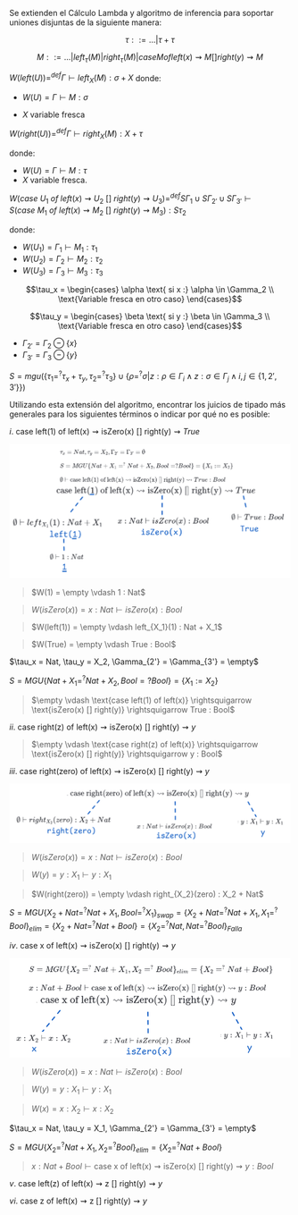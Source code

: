 Se extienden el Cálculo Lambda y algoritmo de inferencia para soportar uniones disjuntas de la siguiente manera:

```math
\tau ::= . . . | \tau + \tau
```

```math
M::= . . . | left_\tau (M ) | right_\tau (M ) | case M of left(x) \rightsquigarrow M [] right(y) \rightsquigarrow M
```

$W(left(U )) =^{def} \Gamma \vdash left_X (M ) : \sigma + X$
donde:
* $W(U ) = \Gamma \vdash M : \sigma$

* $X$ variable fresca

$W(right(U )) =^{def} \Gamma \vdash right_X (M ) : X + \tau$

donde:

* $W(U ) = \Gamma ⊢ M : \tau$
* $X$ variable fresca.

$W(case\ U_1\ of\ left(x) \rightsquigarrow U_2\ []\ right(y) \rightsquigarrow U_3 ) =^{def}
S\Gamma_1 \cup S\Gamma_{2'} ∪ S\Gamma_{3'} \vdash S(case\ M_1\ of\ left(x) \rightsquigarrow M_2\ []\ right(y) \rightsquigarrow M_3 ) : S\tau_2$

donde:

* $W(U_1 ) = \Gamma_1 \vdash M_1 : \tau_1$
* $W(U_2 ) = \Gamma_2 \vdash M_2 : \tau_2$
* $W(U_3) = \Gamma_3 ⊢ M_3 : \tau_3$

```math
\tau_x = \begin{cases}
\alpha \text{ si x :} \alpha \in \Gamma_2 \\
\text{Variable fresca en otro caso}
\end{cases}
```
```math
\tau_y = \begin{cases}
\beta \text{ si y :} \beta \in \Gamma_3 \\
\text{Variable fresca en otro caso}
\end{cases}
```

* $\Gamma_{2'} = \Gamma_2 \ominus \{x\}$
* $\Gamma_{3'} = \Gamma_3 \ominus \{y\}$


$S = mgu (\{\tau_1 =^? \tau_x + \tau_y , \tau_2 =^? \tau_3 \} \cup \{\rho =^? \sigma | z : \rho \in \Gamma_i \land z : \sigma \in \Gamma_j \land i, j \in \{1, 2' , 3' \}\})$

Utilizando esta extensión del algoritmo, encontrar los juicios de tipado más generales para los siguientes términos o indicar por qué no es posible:

$i.\ \text{case left(1) of left(x)} \rightsquigarrow \text{isZero(x) [] right(y)} \rightsquigarrow True$

![árbol](./img/image%20copy%209.png)

>$W(1) = \empty \vdash 1 : Nat$

>$W(isZero(x)) = x:Nat \vdash isZero(x) : Bool$

>$W(left(1)) = \empty \vdash left_{X_1}(1) :  Nat + X_1$

>$W(True) = \empty \vdash True : Bool$

$\tau_x = Nat, \tau_y = X_2, \Gamma_{2'} = \Gamma_{3'} = \empty$

$S = MGU \{Nat + X_1 =^? Nat + X_2, Bool =? Bool\}=\{X_1 := X_2\}$

>$\empty \vdash \text{case left(1) of left(x)} \rightsquigarrow \text{isZero(x) [] right(y)} \rightsquigarrow True : Bool$

$ii.\ \text{case right(z) of left(x)} \rightsquigarrow \text{isZero(x) [] right(y)} \rightsquigarrow y$

>$\empty \vdash \text{case right(z) of left(x)} \rightsquigarrow \text{isZero(x) [] right(y)} \rightsquigarrow y : Bool$

$iii.\ \text{case right(zero) of left(x)} \rightsquigarrow \text{isZero(x) [] right(y)} \rightsquigarrow y$

![árbol](./img/image%20copy%2010.png)

>$W(isZero(x)) = x:Nat \vdash isZero(x) : Bool$

>$W(y) = y:X_1 \vdash y : X_1$

>$W(right(zero)) = \empty \vdash right_{X_2}(zero) : X_2 + Nat$

$S = MGU\{X_2 + Nat =^? Nat + X_1,Bool =^? X_1\}_{swap} = \{X_2 + Nat =^? Nat + X_1,X_1 =^? Bool\}_{elim} = \{X_2 + Nat =^? Nat + Bool\} = \{X_2 =^? Nat, Nat =^? Bool\}_{Falla}$

$iv.\ \text{case x of left(x)} \rightsquigarrow \text{isZero(x) [] right(y)} \rightsquigarrow y$

![árbol](./img/image%20copy%2011.png)

>$W(isZero(x)) = x:Nat \vdash isZero(x) : Bool$

>$W(y) = y:X_1 \vdash y : X_1$

>$W(x) = x:X_2 \vdash x:X_2$

$\tau_x = Nat, \tau_y = X_1, \Gamma_{2'} = \Gamma_{3'} = \empty$

$S=MGU\{X_2 =^? Nat + X_1, X_2 =^? Bool\}_{elim} = \{X_2 =^? Nat + Bool\}$

>$x:Nat + Bool \vdash \text{case x of left(x)} \rightsquigarrow \text{isZero(x) [] right(y)} \rightsquigarrow y : Bool$

$v.\ \text{case left(z) of left(x)} \rightsquigarrow \text{z [] right(y)} \rightsquigarrow y$

$vi.\ \text{case z of left(x)} \rightsquigarrow \text{z [] right(y)} \rightsquigarrow y$